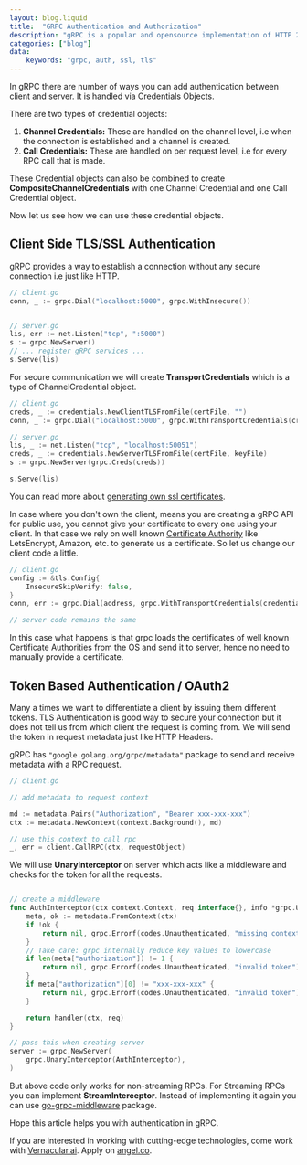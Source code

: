 ```yaml
---
layout: blog.liquid
title:  "GRPC Authentication and Authorization"
description: "gRPC is a popular and opensource implementation of HTTP 2.0. The official docs lacks in clarity when talking about how you can add authentication or authorization your golang RPCs"
categories: ["blog"]
data:
    keywords: "grpc, auth, ssl, tls"
---
```

In gRPC there are number of ways you can add authentication between client and server. It is handled via Credentials Objects.

There are two types of credential objects:
1. **Channel Credentials:** These are handled on the channel level, i.e when the connection is established and a channel is created.
2. **Call Credentials:** These are handled on per request level, i.e for every RPC call that is made.

These Credential objects can also be combined to create **CompositeChannelCredentials** with one Channel Credential and one Call Credential object.

Now let us see how we can use these credential objects.

## Client Side TLS/SSL Authentication
gRPC provides a way to establish a connection without any secure connection i.e just like HTTP.

```go
// client.go
conn, _ := grpc.Dial("localhost:5000", grpc.WithInsecure())


// server.go
lis, err := net.Listen("tcp", ":5000")
s := grpc.NewServer()
// ... register gRPC services ...
s.Serve(lis)
```

For secure communication we will create **TransportCredentials** which is a type of ChannelCredential object.

```go
// client.go
creds, _ := credentials.NewClientTLSFromFile(certFile, "")
conn, _ := grpc.Dial("localhost:5000", grpc.WithTransportCredentials(creds))

// server.go
lis, _ := net.Listen("tcp", "localhost:50051")
creds, _ := credentials.NewServerTLSFromFile(certFile, keyFile)
s := grpc.NewServer(grpc.Creds(creds))

s.Serve(lis)
```
You can read more about [generating own ssl certificates](https://www.linuxjournal.com/content/understanding-public-key-infrastructure-and-x509-certificates).

In case where you don't own the client, means you are creating a gRPC API for public use, you cannot give your certificate to every one using your client. In that case we rely on well known [Certificate Authority](https://en.wikipedia.org/wiki/Certificate_authority) like LetsEncrypt, Amazon, etc. to generate us a certificate. So let us change our client code a little.

```go
// client.go
config := &tls.Config{
	InsecureSkipVerify: false,
}
conn, err := grpc.Dial(address, grpc.WithTransportCredentials(credentials.NewTLS(config)))

// server code remains the same
```
In this case what happens is that grpc loads the certificates of well known Certificate Authorities from the OS and send it to server, hence no need to manually provide a certificate.

## Token Based Authentication / OAuth2
Many a times we want to differentiate a client by issuing them different tokens. TLS Authentication is good way to secure your connection but it does not tell us from which client the request is coming from. We will send the token in request metadata just like HTTP Headers.

gRPC has `"google.golang.org/grpc/metadata"` package to send and receive metadata with a RPC request. 

```go
// client.go

// add metadata to request context

md := metadata.Pairs("Authorization", "Bearer xxx-xxx-xxx")
ctx := metadata.NewContext(context.Background(), md)

// use this context to call rpc
_, err = client.CallRPC(ctx, requestObject)
```

We will use **UnaryInterceptor** on server which acts like a middleware and checks for the token for all the requests.

```go

// create a middleware 
func AuthInterceptor(ctx context.Context, req interface{}, info *grpc.UnaryServerInfo, handler grpc.UnaryHandler) (interface{}, error) {
    meta, ok := metadata.FromContext(ctx)
    if !ok {
        return nil, grpc.Errorf(codes.Unauthenticated, "missing context metadata")
    }
    // Take care: grpc internally reduce key values to lowercase
    if len(meta["authorization"]) != 1 {
        return nil, grpc.Errorf(codes.Unauthenticated, "invalid token")
    }
    if meta["authorization"][0] != "xxx-xxx-xxx" {
        return nil, grpc.Errorf(codes.Unauthenticated, "invalid token")
    }

    return handler(ctx, req)
}

// pass this when creating server
server := grpc.NewServer(
    grpc.UnaryInterceptor(AuthInterceptor),
)
```

But above code only works for non-streaming RPCs. For Streaming RPCs you can implement **StreamInterceptor**. Instead of implementing it again you can use [go-grpc-middleware](https://github.com/grpc-ecosystem/go-grpc-middleware) package.

Hope this article helps you with authentication in gRPC.

If you are interested in working with cutting-edge technologies, come work with [Vernacular.ai](https://vernacular.ai). Apply on [angel.co](https://angel.co/company/vernacular-ai/jobs).
